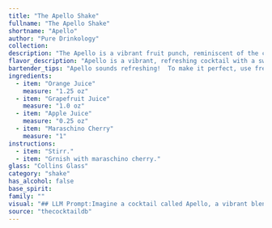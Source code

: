 ```yaml
---
title: "The Apello Shake"
fullname: "The Apello Shake"
shortname: "Apello"
author: "Pure Drinkology"
collection:
description: "The Apello is a vibrant fruit punch, reminiscent of the classic Shirley Temple but with a more sophisticated twist. Its origins are likely rooted in the American home bar scene, emerging as a refreshing, non-alcoholic option for gatherings. "
flavor_description: "Apello is a vibrant, refreshing cocktail with a sweet and tart profile. The orange and grapefruit juices provide a bright citrus kick, while the apple juice adds a mellow sweetness. The maraschino cherry contributes a subtle, almost candy-like note, balancing the tartness and rounding out the flavor. This combination creates a harmonious blend that is both invigorating and enjoyable. "
bartender_tips: "Apello sounds refreshing!  To make it perfect, use fresh-squeezed juice for the best flavor.  Don't over-shake, as you want to retain the natural sweetness of the juices.  A maraschino cherry garnish adds a playful touch, but you can also try a lime wedge for a zesty twist.  Remember to adjust the proportions based on your preference for sweetness and tartness. "
ingredients:
  - item: "Orange Juice"
    measure: "1.25 oz"
  - item: "Grapefruit Juice"
    measure: "1.0 oz"
  - item: "Apple Juice"
    measure: "0.25 oz"
  - item: "Maraschino Cherry"
    measure: "1"
instructions:
  - item: "Stirr."
  - item: "Grnish with maraschino cherry."
glass: "Collins Glass"
category: "shake"
has_alcohol: false
base_spirit:
family: ""
visual: "## LLM Prompt:Imagine a cocktail called Apello, a vibrant blend of orange juice, grapefruit juice, apple juice, and a single maraschino cherry. Describe its appearance in detail, focusing on:* **Color:** Is it a single, uniform color? Does it have layers? Are there any gradients? How does the color change depending on the light?* **Clarity:** Is it clear, cloudy, or somewhere in between? What about the texture of the liquid?* **Garnish:** How is the maraschino cherry presented? Is it floating, submerged, or resting on the rim of the glass?  What type of glass is it served in? * **Overall Impression:**  Does the drink look refreshing and fruity? Does it evoke a sense of celebration or relaxation? Please be descriptive and evocative, aiming to paint a vivid picture of the Apello in the reader's mind. "
source: "thecocktaildb"
---
```


